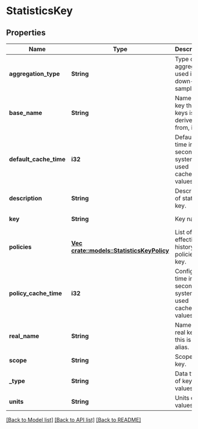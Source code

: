 # StatisticsKey

## Properties
Name | Type | Description | Notes
------------ | ------------- | ------------- | -------------
**aggregation_type** | **String** | Type of aggregation used in down-sampling. | [default to null]
**base_name** | **String** | Name of key this keys is derived from, if any. | [optional] [default to null]
**default_cache_time** | **i32** | Default time in seconds system will used cached values. | [default to null]
**description** | **String** | Description of statistics key. | [default to null]
**key** | **String** | Key name. | [default to null]
**policies** | [**Vec <crate::models::StatisticsKeyPolicy>**](StatisticsKeyPolicy.md) | List of effective history policies for key. | [optional] [default to null]
**policy_cache_time** | **i32** | Configured time in seconds system will used cached values. | [optional] [default to null]
**real_name** | **String** | Name of real key if this is an alias. | [optional] [default to null]
**scope** | **String** | Scope of key. | [default to null]
**_type** | **String** | Data type of key values. | [default to null]
**units** | **String** | Units of key values. | [default to null]

[[Back to Model list]](../README.md#documentation-for-models) [[Back to API list]](../README.md#documentation-for-api-endpoints) [[Back to README]](../README.md)


